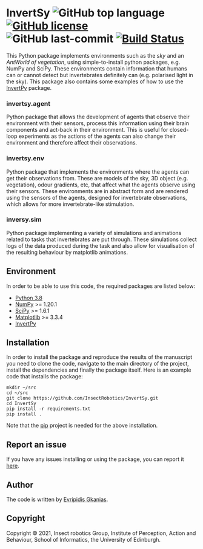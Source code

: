 # InvertSy ![GitHub top language](https://img.shields.io/github/languages/top/InsectRobotics/InvertSy) [![GitHub license](https://img.shields.io/github/license/InsectRobotics/InvertSy)](https://github.com/InsectRobotics/InvertSy/blob/main/LICENSE) ![GitHub last-commit](https://img.shields.io/github/last-commit/InsectRobotics/InvertSy) [![Build Status](https://travis-ci.com/InsectRobotics/InvertSy.svg?token=tyo7V4GZ2Vq6iYPrXVLD&branch=main)](https://travis-ci.com/InsectRobotics/InvertSy)

This Python package implements environments such as the *sky* and an *AntWorld of
vegetation*, using  simple-to-install python packages, e.g. NumPy and SciPy. These
environments contain information that humans can or cannot detect but invertebrates
definitely can (e.g. polarised light in the sky). This package also contains some
examples of how to use the [InvertPy](https://github.com/InsectRobotics/InvertPy) package.


### invertsy.agent

Python package that allows the development of agents that observe their environment with
their sensors, process this information using their brain components and act-back in their
environment. This is useful for closed-loop experiments as the actions of the agents can
also change their environment and therefore affect their observations. 

### invertsy.env

Python package that implements the environments where the agents can get their observations
from. These are models of the sky, 3D object (e.g. vegetation), odour gradients, etc, that
affect what the agents observe using their sensors. These environments are in abstract form
and are rendered using the sensors of the agents, designed for invertebrate observations,
which allows for more invertebrate-like stimulation.

### inversy.sim

Python package implementing a variety of simulations and animations related to tasks that
invertebrates are put through. These simulations collect logs of the data produced during
the task and also allow for visualisation of the resulting behaviour by matplotlib
animations.

## Environment

In order to be able to use this code, the required packages are listed below:
* [Python 3.8](https://www.python.org/downloads/release/python-380/)
* [NumPy](https://numpy.org/)  >= 1.20.1
* [SciPy](https://www.scipy.org/) >= 1.6.1
* [Matplotlib]() >= 3.3.4
* [InvertPy](https://github.com/InsectRobotics/InvertPy)

## Installation

In order to install the package and reproduce the results of the manuscript you need to clone
the code, navigate to the main directory of the project, install the dependencies and finally
the package itself. Here is an example code that installs the package:

```commandline
mkdir ~/src
cd ~/src
git clone https://github.com/InsectRobotics/InvertSy.git
cd InvertSy
pip install -r requirements.txt
pip install .
```
Note that the [pip](https://pypi.org/project/pip/) project is needed for the above installation.

## Report an issue

If you have any issues installing or using the package, you can report it
[here](https://github.com/InsectRobotics/InvertSy/issues).

## Author

The code is written by [Evripidis Gkanias](https://evgkanias.github.io/).

## Copyright

Copyright &copy; 2021, Insect robotics Group, Institute of Perception,
Action and Behaviour, School of Informatics, the University of Edinburgh.
